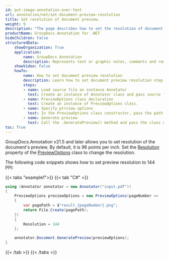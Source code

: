 ```yaml
---
id: put-image-annotation-over-text
url: annotation/net/set-document-preview-resolution
title: Set resolution of document preview.
weight: 9
description: "The page describes how to set the resolution of document preview"
productName: GroupDocs.Annotation for .NET
hideChildren: False
structuredData:
    showOrganization: True
    application:    
        name: GroupDocs Annotation
        description: Represents text or graphic notes, comments and remarks attached to a specific part of the content of the document using C#
    showVideo: False
    howTo:
        name: How to set document preview resolution
        description: Learn how to set document preview resolution step by step
        steps:
        - name: Load source file an instance Annotator
          text: Create an instance of Annotator class and pass source file path as a constructor parameter. You may specify absolute or relative file path as per your requirements.
        - name: PreviewOptions class declaration
          text: Create an instance of PreviewOptions class.
        - name: Specify ptrview options
          text: In the PreviewOptions class constructor, pass the path to the page and in its constructor specify the resolution.
        - name: Generate preview
          text: Call the .GeneratePreview() method and pass the class name PreviewOptions to it.
toc: True
---
```


GroupDocs.Annotation v21.5 and later allows you to set resolution of the document's preview. By default, it is 96 points per inch. Set the [Resolution](https://reference.groupdocs.com/annotation/net/groupdocs.annotation.options/previewoptions/properties/resolution) property of the [PreviewOptions](https://reference.groupdocs.com/annotation/net/groupdocs.annotation.options/previewoptions) class to change the resolution.

The following code snippets shows how to set preview resolution to 144 PPI:

{{< tabs "example1">}}
{{< tab "C#" >}}
```csharp
using (Annotator annotator = new Annotator("input.pdf"))
{
    PreviewOptions previewOptions = new PreviewOptions(pageNumber =>
    {
        var pagePath = $"result_{pageNumber}.png";
        return File.Create(pagePath);
    })
    {
        Resolution = 144
    };

    annotator.Document.GeneratePreview(previewOptions);
}
```
{{< /tab >}}
{{< /tabs >}}
